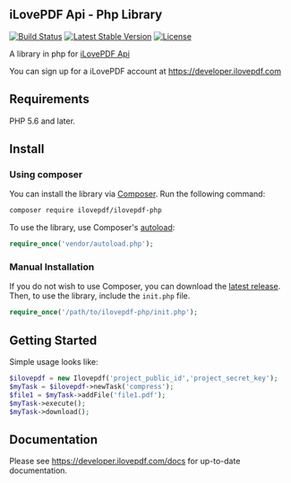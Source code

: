 iLovePDF Api - Php Library
--------------------------

[![Build Status](https://travis-ci.org/ilovepdf/ilovepdf-php.svg?branch=master)](https://travis-ci.org/ilovepdf/ilovepdf-php)
[![Latest Stable Version](https://poser.pugx.org/ilovepdf/ilovepdf-php/version)](https://packagist.org/packages/ilovepdf/ilovepdf-php)
[![License](https://poser.pugx.org/ilovepdf/ilovepdf-php/license)](https://packagist.org/packages/ilovepdf/ilovepdf-php)

A library in php for [iLovePDF Api](https://developer.ilovepdf.com)

You can sign up for a iLovePDF account at https://developer.ilovepdf.com


## Requirements

PHP 5.6 and later.

## Install

### Using composer

You can install the library via [Composer](http://getcomposer.org/). Run the following command:

```bash
composer require ilovepdf/ilovepdf-php
```

To use the library, use Composer's [autoload](https://getcomposer.org/doc/00-intro.md#autoloading):

```php
require_once('vendor/autoload.php');
```


### Manual Installation

If you do not wish to use Composer, you can download the [latest release](https://github.com/ilovepdf/ilovepdf-php/releases). Then, to use the library, include the `init.php` file.

```php
require_once('/path/to/ilovepdf-php/init.php');
```

## Getting Started

Simple usage looks like:

```php
$ilovepdf = new Ilovepdf('project_public_id','project_secret_key');
$myTask = $ilovepdf->newTask('compress');
$file1 = $myTask->addFile('file1.pdf');
$myTask->execute();
$myTask->download();
```

## Documentation

Please see https://developer.ilovepdf.com/docs for up-to-date documentation.